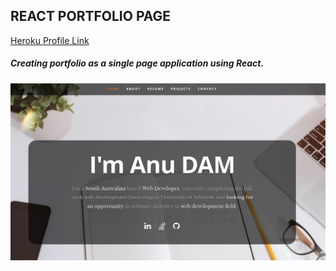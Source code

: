 ## REACT PORTFOLIO PAGE

[Heroku Profile Link](https://anu-dam-react-portfolio.herokuapp.com)

##### Creating portfolio as a single page application using React.

![Image](reactprofile.png)







